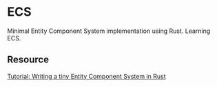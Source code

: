 # ECS
Minimal Entity Component System implementation using Rust. Learning ECS.

## Resource 
[Tutorial: Writing a tiny Entity Component System in Rust](https://ianjk.com/ecs-in-rust/)
